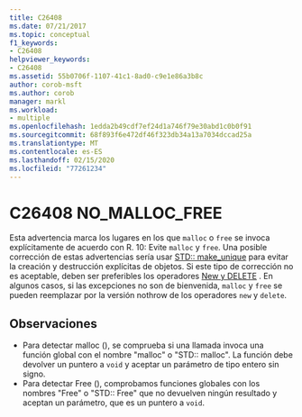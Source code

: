 ```yaml
---
title: C26408
ms.date: 07/21/2017
ms.topic: conceptual
f1_keywords:
- C26408
helpviewer_keywords:
- C26408
ms.assetid: 55b0706f-1107-41c1-8ad0-c9e1e86a3b8c
author: corob-msft
ms.author: corob
manager: markl
ms.workload:
- multiple
ms.openlocfilehash: 1edda2b49cdf7ef24d1a746f79e30abd1c0b0f91
ms.sourcegitcommit: 68f893f6e472df46f323db34a13a7034dccad25a
ms.translationtype: MT
ms.contentlocale: es-ES
ms.lasthandoff: 02/15/2020
ms.locfileid: "77261234"
---
```

# <a name="c26408-no_malloc_free"></a>C26408 NO_MALLOC_FREE
Esta advertencia marca los lugares en los que `malloc` o `free` se invoca explícitamente de acuerdo con R. 10: Evite `malloc` y `free`. Una posible corrección de estas advertencias sería usar [STD:: make_unique](/cpp/standard-library/memory-functions#make_unique) para evitar la creación y destrucción explícitas de objetos. Si este tipo de corrección no es aceptable, deben ser preferibles los operadores [New y DELETE](/cpp/cpp/new-and-delete-operators) . En algunos casos, si las excepciones no son de bienvenida, `malloc` y `free` se pueden reemplazar por la versión nothrow de los operadores `new` y `delete`.

## <a name="remarks"></a>Observaciones
- Para detectar malloc (), se comprueba si una llamada invoca una función global con el nombre "malloc" o "STD:: malloc". La función debe devolver un puntero a `void` y aceptar un parámetro de tipo entero sin signo.
- Para detectar Free (), comprobamos funciones globales con los nombres "Free" o "STD:: Free" que no devuelven ningún resultado y aceptan un parámetro, que es un puntero a `void`.
